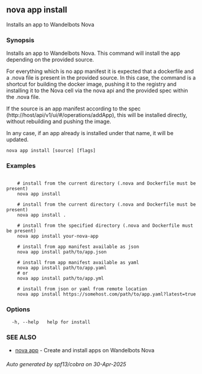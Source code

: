 ## nova app install

Installs an app to Wandelbots Nova

### Synopsis

Installs an app to Wandelbots Nova.
This command will install the app depending on the provided source.

For everything which is no app manifest it is expected that a dockerfile and a .nova file is present in the provided source.
In this case, the command is a shortcut for building the docker image, pushing it to the registry 
and installing it to the Nova cell via the nova api and the provided spec within the .nova file.

If the source is an app manifest according to the spec (http://host/api/v1/ui/#/operations/addApp), this will be installed directly, 
without rebuilding and pushing the image.

In any case, if an app already is installed under that name, it will be updated.


```
nova app install [source] [flags]
```

### Examples

```

	# install from the current directory (.nova and Dockerfile must be present)
	nova app install
	
	# install from the current directory (.nova and Dockerfile must be present)
	nova app install .

	# install from the specified directory (.nova and Dockerfile must be present)
	nova app install your-nova-app

	# install from app manifest available as json
	nova app install path/to/app.json

	# install from app manifest available as yaml
	nova app install path/to/app.yaml
	# or
	nova app install path/to/app.yml

	# install from json or yaml from remote location
	nova app install https://somehost.com/path/to/app.yaml?latest=true

```

### Options

```
  -h, --help   help for install
```

### SEE ALSO

* [nova app](nova_app.md)	 - Create and install apps on Wandelbots Nova

###### Auto generated by spf13/cobra on 30-Apr-2025
